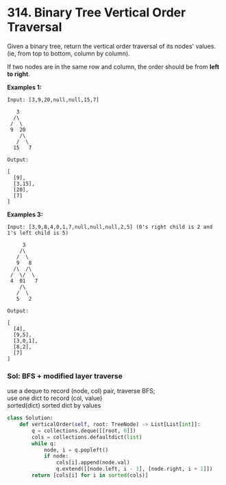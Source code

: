 # 314. Binary Tree Vertical Order Traversal

Given a binary tree, return the vertical order traversal of its nodes' values. \(ie, from top to bottom, column by column\).

If two nodes are in the same row and column, the order should be from **left to right**.

**Examples 1:**

```text
Input: [3,9,20,null,null,15,7]

   3
  /\
 /  \
 9  20
    /\
   /  \
  15   7 

Output:

[
  [9],
  [3,15],
  [20],
  [7]
]
```

**Examples 3:**

```text
Input: [3,9,8,4,0,1,7,null,null,null,2,5] (0's right child is 2 and 1's left child is 5)

     3
    /\
   /  \
   9   8
  /\  /\
 /  \/  \
 4  01   7
    /\
   /  \
   5   2

Output:

[
  [4],
  [9,5],
  [3,0,1],
  [8,2],
  [7]
]
```

### Sol: BFS + modified layer traverse

use a deque to record \(node, col\) pair, traverse BFS;   
use one dict to record \(col, value\)  
sorted\(dict\) sorted dict by values

```python
class Solution:
    def verticalOrder(self, root: TreeNode) -> List[List[int]]:
        q = collections.deque([[root, 0]])
        cols = collections.defaultdict(list)
        while q:
            node, i = q.popleft()
            if node:
                cols[i].append(node.val)
                q.extend([[node.left, i - 1], [node.right, i + 1]])
        return [cols[i] for i in sorted(cols)]
```

